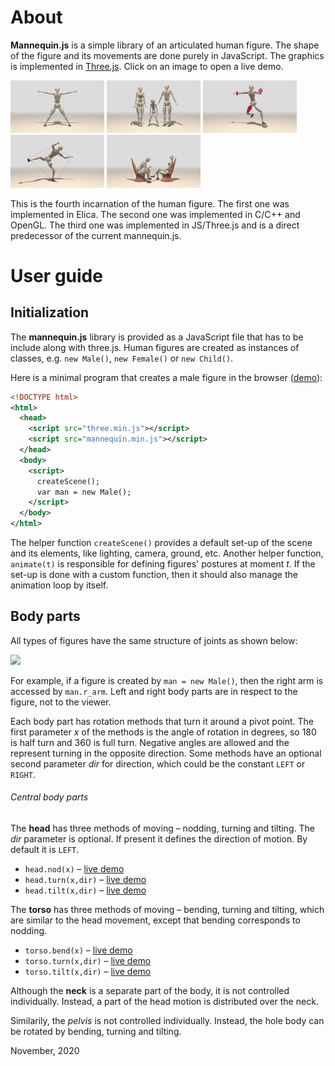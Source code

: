 # About
**Mannequin.js** is a simple library of an articulated human figure. The shape of the figure
and its movements are done purely in JavaScript. The graphics is implemented in
[Three.js](threejs.org). Click on an image to open a live demo.

[<img src="demos/snapshots/demo-mannequin-01.jpg" width="150">](https://boytchev.github.io/mannequin.js/demos/demo-mannequin-01.html)
[<img src="demos/snapshots/demo-mannequin-02.jpg" width="150">](https://boytchev.github.io/mannequin.js/demos/demo-mannequin-02.html)
[<img src="demos/snapshots/demo-mannequin-03.jpg" width="150">](https://boytchev.github.io/mannequin.js/demos/demo-mannequin-03.html)
[<img src="demos/snapshots/demo-mannequin-04.jpg" width="150">](https://boytchev.github.io/mannequin.js/demos/demo-mannequin-04.html)
[<img src="demos/snapshots/demo-mannequin-05.jpg" width="150">](https://boytchev.github.io/mannequin.js/demos/demo-mannequin-05.html)

This is the fourth incarnation of the human figure. The first one was implemented
in Elica. The second one was implemented in C/C++ and OpenGL. The third one
was implemented in JS/Three.js and is a direct predecessor of the current mannequin.js.


# User guide


## Initialization

The **mannequin.js** library is provided as a JavaScript file that has to
be include along with three.js. Human figures are created as instances of classes, e.g. `new Male()`, `new Female()` or `new Child()`.

Here is a minimal program that creates a male figure in the browser ([demo](https://boytchev.github.io/mannequin.js/docs/example-minimal.html)):

``` xml
<!DOCTYPE html>
<html>
  <head>
    <script src="three.min.js"></script>
    <script src="mannequin.min.js"></script>
  </head>
  <body>
    <script>
      createScene();
      var man = new Male();
    </script>
  </body>
</html>
```

The helper function `createScene()` provides a default set-up of the scene and its elements, like lighting, camera, ground, etc. Another helper function, `animate(t)` is responsible for defining figures' postures at moment *t*. If the set-up is done with a custom function, then it should also manage the animation loop by itself.


## Body parts

All types of figures have the same structure of joints as shown below:

[<img src="demos/snapshots/body-parts.jpg" >](snapshots/body-parts.jpg)

For example, if a figure is created by `man = new Male()`, then the right
arm is accessed by `man.r_arm`. Left and right body parts are in respect
to the figure, not to the viewer.

Each body part has rotation methods that turn it around a pivot point.
The first parameter *x* of the methods is the angle of rotation in degrees,
so 180 is half turn and 360 is full turn. Negative angles are allowed and
the represent turning in the opposite direction. Some methods have an optional
second parameter *dir* for direction, which could be the constant `LEFT` or
`RIGHT`.

###### Central body parts

The **head** has three methods of moving &ndash; nodding, turning and tilting. The *dir* parameter is optional. If present it defines the direction of motion. By default it is `LEFT`.

* `head.nod(x)` &ndash; [live demo](example-head-nod.html)
* `head.turn(x,dir)` &ndash; [live demo](example-head-turn.html)
* `head.tilt(x,dir)` &ndash; [live demo](example-head-tilt.html)

The **torso** has three methods of moving &ndash; bending, turning and tilting, which are similar to the head movement, except that bending corresponds to nodding.

* `torso.bend(x)` &ndash; [live demo](example-torso-bend.html)
* `torso.turn(x,dir)` &ndash; [live demo](example-head-turn.html)
* `torso.tilt(x,dir)` &ndash; [live demo](example-head-tilt.html)

Although the **neck** is a separate part of the body, it is not controlled individually. Instead, a part of the head motion is distributed over the neck.

Similarily, the *pelvis* is not controlled individually. Instead, the hole body can be rotated by bending, turning and tilting.




November, 2020

